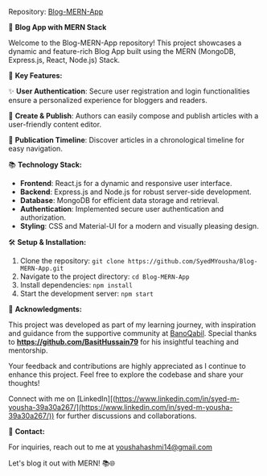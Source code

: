 
Repository: [Blog-MERN-App](https://github.com/SyedMYousha/Blog-MERN-App)

📝 **Blog App with MERN Stack**

Welcome to the Blog-MERN-App repository! This project showcases a dynamic and feature-rich Blog App built using the MERN (MongoDB, Express.js, React, Node.js) Stack. 

🚀 **Key Features:**

✨ **User Authentication**: Secure user registration and login functionalities ensure a personalized experience for bloggers and readers.

📝 **Create & Publish**: Authors can easily compose and publish articles with a user-friendly content editor.

📅 **Publication Timeline**: Discover articles in a chronological timeline for easy navigation.

📚 **Technology Stack:**

- **Frontend**: React.js for a dynamic and responsive user interface.
- **Backend**: Express.js and Node.js for robust server-side development.
- **Database**: MongoDB for efficient data storage and retrieval.
- **Authentication**: Implemented secure user authentication and authorization.
- **Styling**: CSS and Material-UI for a modern and visually pleasing design.


🛠️ **Setup & Installation:**

1. Clone the repository: `git clone https://github.com/SyedMYousha/Blog-MERN-App.git`
2. Navigate to the project directory: `cd Blog-MERN-App`
3. Install dependencies: `npm install`
4. Start the development server: `npm start`

🙌 **Acknowledgments:**

This project was developed as part of my learning journey, with inspiration and guidance from the supportive community at [BanoQabil](https://banoqabil.pk). Special thanks to **https://github.com/BasitHussain79** for his insightful teaching and mentorship.

Your feedback and contributions are highly appreciated as I continue to enhance this project. Feel free to explore the codebase and share your thoughts!

Connect with me on [LinkedIn][(https://www.linkedin.com/in/syed-m-yousha-39a30a267/](https://www.linkedin.com/in/syed-m-yousha-39a30a267/)) for further discussions and collaborations.

📧 **Contact:**

For inquiries, reach out to me at youshahashmi14@gmail.com

Let's blog it out with MERN! 📚🌐
